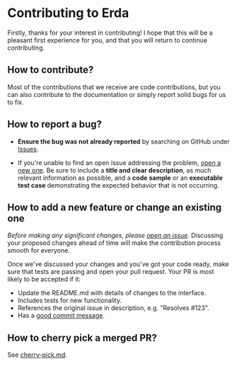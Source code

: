 # Contributing to Erda

Firstly, thanks for your interest in contributing! I hope that this will be a
pleasant first experience for you, and that you will return to continue
contributing.


## How to contribute?

Most of the contributions that we receive are code contributions, but you can
also contribute to the documentation or simply report solid bugs
for us to fix.


## How to report a bug?

* **Ensure the bug was not already reported** by searching on GitHub under [Issues](https://github.com/erda-project/erda/issues).

* If you're unable to find an open issue addressing the problem, [open a new one](https://github.com/erda-project/erda-infra/issues/new/choose). Be sure to include a **title and clear description**, as much relevant information as possible, and a **code sample** or an **executable test case** demonstrating the expected behavior that is not occurring.


## How to add a new feature or change an existing one

_Before making any significant changes, please [open an issue](https://github.com/erda-project/erda/issues)._ Discussing your proposed changes ahead of time will make the contribution process smooth for everyone.

Once we've discussed your changes and you've got your code ready, make sure that tests are passing and open your pull request. Your PR is most likely to be accepted if it:

* Update the README.md with details of changes to the interface.
* Includes tests for new functionality.
* References the original issue in description, e.g. "Resolves #123".
* Has a [good commit message](http://tbaggery.com/2008/04/19/a-note-about-git-commit-messages.html).

## How to cherry pick a merged PR?

See [cherry-pick.md](./docs/guides/dev/cherry-pick.md).